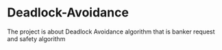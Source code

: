 # Deadlock-Avoidance
The project is about Deadlock Avoidance algorithm that is banker request and safety algorithm 
